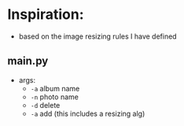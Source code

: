 

# Inspiration:
  - based on the image resizing rules I have defined

## main.py
  - args:
    - `-a` album name
    - `-n` photo name
    - `-d` delete
    - `-a` add (this includes a resizing alg)
